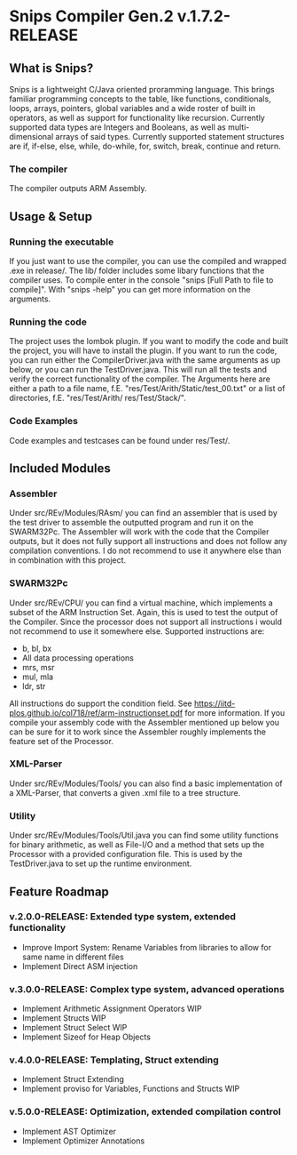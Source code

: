 # Snips Compiler Gen.2 v.1.7.2-RELEASE
## What is Snips?
 Snips is a lightweight C/Java oriented proramming language. This brings familiar programming concepts to 
 the table, like functions, conditionals, loops, arrays, pointers, global variables and a wide roster of built in 
 operators, as well as support for functionality like recursion. 
 Currently supported data types are Integers and Booleans, as well as multi-dimensional arrays of said 
 types.
 Currently supported statement structures are if, if-else, else, while, do-while, for, switch, break, 
 continue and return.
### The compiler
 The compiler outputs ARM Assembly. 
## Usage & Setup
### Running the executable
 If you just want to use the compiler, you can use the compiled and wrapped .exe in release/. The lib/ folder includes some libary functions that the compiler uses. To compile enter in the console "snips [Full Path to file to compile]". With "snips -help" you can get more information on the arguments.

### Running the code
The project uses the lombok plugin. If you want to modify the code and built the project, you will have to install the plugin.
If you want to run the code, you can run either the CompilerDriver.java with the same arguments as up below, or you can run the TestDriver.java. This will run all the tests and verify the correct functionality of the compiler. The Arguments here are either a path to a file name, f.E. "res/Test/Arith/Static/test_00.txt" or a list of directories, f.E. "res/Test/Arith/ res/Test/Stack/".
### Code Examples
 Code examples and testcases can be found under res/Test/.
## Included Modules
### Assembler
 Under src/REv/Modules/RAsm/ you can find an assembler that is used by the test driver to assemble the outputted program and run it on the SWARM32Pc. The Assembler will work with the code that the Compiler outputs, but it does not fully support all instructions and does not follow any compilation conventions. I do not recommend to use it anywhere else than in combination with this project.
### SWARM32Pc
 Under src/REv/CPU/ you can find a virtual machine, which implements a subset of the ARM Instruction Set. Again, this is used to test the output of the Compiler. Since the processor does not support all instructions i would not recommend to use it somewhere else. Supported instructions are: 
 - b, bl, bx
 - All data processing operations
 - mrs, msr
 - mul, mla
 - ldr, str
 
All instructions do support the condition field. See https://iitd-plos.github.io/col718/ref/arm-instructionset.pdf for more information. If you compile your assembly code with the Assembler mentioned up below you can be sure for it to work since the Assembler roughly implements the feature set of the Processor.
### XML-Parser
 Under src/REv/Modules/Tools/ you can also find a basic implementation of a XML-Parser, that converts a given .xml file to a tree structure. 
### Utility
 Under src/REv/Modules/Tools/Util.java you can find some utility functions for binary arithmetic, as well as File-I/O and a method that sets up the Processor with a provided configuration file. This is used by the TestDriver.java to set up the runtime environment. 
## Feature Roadmap
### v.2.0.0-RELEASE: Extended type system, extended functionality
 - Improve Import System: Rename Variables from libraries to allow for same name in different files
 - Implement Direct ASM injection
 
### v.3.0.0-RELEASE: Complex type system, advanced operations
 - Implement Arithmetic Assignment Operators WIP
 - Implement Structs WIP
 - Implement Struct Select WIP
 - Implement Sizeof for Heap Objects
 
### v.4.0.0-RELEASE: Templating, Struct extending
 - Implement Struct Extending
 - Implement proviso for Variables, Functions and Structs WIP

### v.5.0.0-RELEASE: Optimization, extended compilation control
 - Implement AST Optimizer
 - Implement Optimizer Annotations
